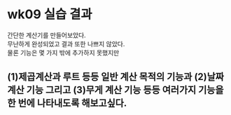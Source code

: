 # wk09 실습 결과

 간단한 계산기를 만들어보았다.<br>
 무난하게 완성되었고 결과 또한 나쁘지 않았다.<br>
 물론 기능은 몇 가지 밖에 추가하지 못했지만<br>
## (1)제곱계산과 루트 등등 일반 계산 목적의 기능과 (2)날짜 계산 기능 그리고 (3)무게 계산 기능 등등 여러가지 기능을 한 번에 나타내도록 해보고싶다.
